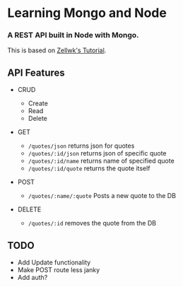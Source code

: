# Learning Mongo and Node
### A REST API built in Node with Mongo.


This is based on [Zellwk's Tutorial](https://zellwk.com/blog/crud-express-mongodb/).


## API Features
* CRUD
  * Create
  * Read
  * Delete

* GET
  * `/quotes/json` returns json for quotes
  * `/quotes/:id/json` returns json of specific quote
  * `/quotes/:id/name` returns name of specified quote
  * `/quotes/:id/quote` returns the quote itself

* POST
  * `/quotes/:name/:quote` Posts a new quote to the DB

* DELETE
  * `/quotes/:id` removes the quote from the DB

## TODO
* Add Update functionality
* Make POST route less janky
* Add auth?
